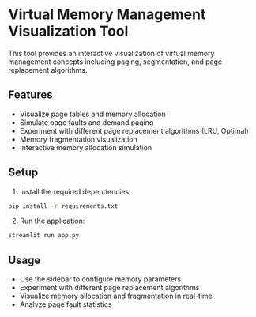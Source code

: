 # Virtual Memory Management Visualization Tool

This tool provides an interactive visualization of virtual memory management concepts including paging, segmentation, and page replacement algorithms.

## Features
- Visualize page tables and memory allocation
- Simulate page faults and demand paging
- Experiment with different page replacement algorithms (LRU, Optimal)
- Memory fragmentation visualization
- Interactive memory allocation simulation

## Setup
1. Install the required dependencies:
```bash
pip install -r requirements.txt
```

2. Run the application:
```bash
streamlit run app.py
```

## Usage
- Use the sidebar to configure memory parameters
- Experiment with different page replacement algorithms
- Visualize memory allocation and fragmentation in real-time
- Analyze page fault statistics
